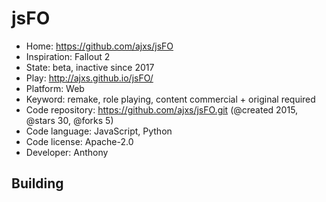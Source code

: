 # jsFO

- Home: https://github.com/ajxs/jsFO
- Inspiration: Fallout 2
- State: beta, inactive since 2017
- Play: http://ajxs.github.io/jsFO/
- Platform: Web
- Keyword: remake, role playing, content commercial + original required
- Code repository: https://github.com/ajxs/jsFO.git (@created 2015, @stars 30, @forks 5)
- Code language: JavaScript, Python
- Code license: Apache-2.0
- Developer: Anthony

## Building
